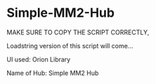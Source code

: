 # Simple-MM2-Hub


MAKE SURE TO COPY THE SCRIPT CORRECTLY,



Loadstring version of this script will come...


UI used: Orion Library

Name of Hub: Simple MM2 Hub

